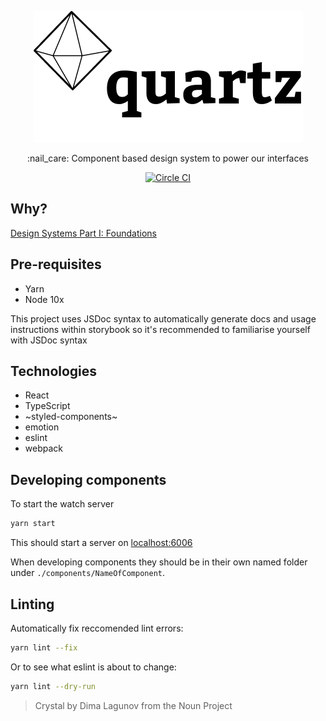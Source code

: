 <p align="center">
    <a href="https://quartz.connctd.now.sh/"><img src="./.github/quartz.png" alt="quartz"/></a>
</p>
<p align="center">
:nail_care: Component based design system to power our interfaces
</p>
<p align="center">
    <a href="https://circleci.com/gh/connctd/workflows/quartz"><img src="https://circleci.com/gh/connctd/quartz.svg?style=svg&circle-token=634095e3b786634dd94eed4b9b6512b0a59cb12e" alt="Circle CI"/></a>
</p>

## Why?
[Design Systems Part I: Foundations](https://medium.com/swlh/design-systems-b07e5ec6e310)

## Pre-requisites

- Yarn
- Node 10x

This project uses JSDoc syntax to automatically generate docs and usage instructions within
storybook so it's recommended to familiarise yourself with JSDoc syntax

## Technologies

- React
- TypeScript
- ~styled-components~
- emotion
- eslint
- webpack


## Developing components

To start the watch server

```sh
yarn start
```

This should start a server on [localhost:6006](http://localhost:6006/)

When developing components they should be in their own named folder under `./components/NameOfComponent`.


## Linting

Automatically fix reccomended lint errors:

```sh
yarn lint --fix
```

Or to see what eslint is about to change:

```sh
yarn lint --dry-run
```









> Crystal by Dima Lagunov from the Noun Project
